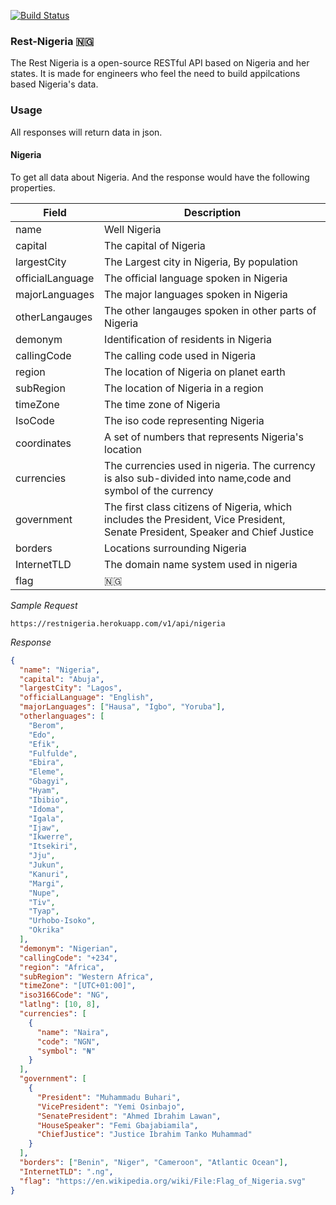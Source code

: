 [![Build Status](https://travis-ci.org/FunbiOyede/rest-nigeria.svg?branch=master)](https://travis-ci.org/FunbiOyede/rest-nigeria)

### Rest-Nigeria 🇳🇬

The Rest Nigeria is a open-source RESTful API based on Nigeria and her states. It is made for engineers who feel the need to build appilcations based Nigeria's data.

### Usage

All responses will return data in json.

#### Nigeria

To get all data about Nigeria. And the response would have the following properties.

| Field            | Description                                                                                                                    |
| ---------------- | ------------------------------------------------------------------------------------------------------------------------------ |
| name             | Well Nigeria                                                                                                                   |
| capital          | The capital of Nigeria                                                                                                         |
| largestCity      | The Largest city in Nigeria, By population                                                                                     |
| officialLanguage | The official language spoken in Nigeria                                                                                        |
| majorLanguages   | The major languages spoken in Nigeria                                                                                          |
| otherLangauges   | The other langauges spoken in other parts of Nigeria                                                                           |
| demonym          | Identification of residents in Nigeria                                                                                         |
| callingCode      | The calling code used in Nigeria                                                                                               |
| region           | The location of Nigeria on planet earth                                                                                        |
| subRegion        | The location of Nigeria in a region                                                                                            |
| timeZone         | The time zone of Nigeria                                                                                                       |
| IsoCode          | The iso code representing Nigeria                                                                                              |
| coordinates      | A set of numbers that represents Nigeria's location                                                                            |
| currencies       | The currencies used in nigeria. The currency is also sub-divided into name,code and symbol of the currency                     |
| government       | The first class citizens of Nigeria, which includes the President, Vice President, Senate President, Speaker and Chief Justice |
| borders          | Locations surrounding Nigeria                                                                                                  |
| InternetTLD      | The domain name system used in nigeria                                                                                         |
| flag             | 🇳🇬                                                                                                                             |

_Sample Request_

`https://restnigeria.herokuapp.com/v1/api/nigeria`

_Response_

```json
{
  "name": "Nigeria",
  "capital": "Abuja",
  "largestCity": "Lagos",
  "officialLanguage": "English",
  "majorLanguages": ["Hausa", "Igbo", "Yoruba"],
  "otherlanguages": [
    "Berom",
    "Edo",
    "Efik",
    "Fulfulde",
    "Ebira",
    "Eleme",
    "Gbagyi",
    "Hyam",
    "Ibibio",
    "Idoma",
    "Igala",
    "Ijaw",
    "Ikwerre",
    "Itsekiri",
    "Jju",
    "Jukun",
    "Kanuri",
    "Margi",
    "Nupe",
    "Tiv",
    "Tyap",
    "Urhobo-Isoko",
    "Okrika"
  ],
  "demonym": "Nigerian",
  "callingCode": "+234",
  "region": "Africa",
  "subRegion": "Western Africa",
  "timeZone": "[UTC+01:00]",
  "iso3166Code": "NG",
  "latlng": [10, 8],
  "currencies": [
    {
      "name": "Naira",
      "code": "NGN",
      "symbol": "₦"
    }
  ],
  "government": [
    {
      "President": "Muhammadu Buhari",
      "VicePresident": "Yemi Osinbajo",
      "SenatePresident": "Ahmed Ibrahim Lawan",
      "HouseSpeaker": "Femi Gbajabiamila",
      "ChiefJustice": "Justice Ibrahim Tanko Muhammad"
    }
  ],
  "borders": ["Benin", "Niger", "Cameroon", "Atlantic Ocean"],
  "InternetTLD": ".ng",
  "flag": "https://en.wikipedia.org/wiki/File:Flag_of_Nigeria.svg"
}
```
